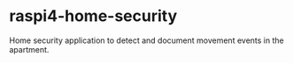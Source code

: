 # raspi4-home-security
Home security application to detect and document movement events in the apartment.
